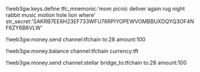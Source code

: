 !!web3gw.keys.define
    tfc_mnemonic:'mom picnic deliver again rug night rabbit music motion hole lion where'
    str_secret:'SAKRB7EE6H23EF733WFU76RPIYOPEWVOMBBUXDQYQ3OF4NF6ZY6B6VLW'


!!web3gw.money.send
    channel:tfchain
    to:28
    amount:100

!!web3gw.money.balance
    channel:tfchain
    currency:tft

!!web3gw.money.send
    channel:stellar
    bridge_to:tfchain
    to:28
    amount:100

